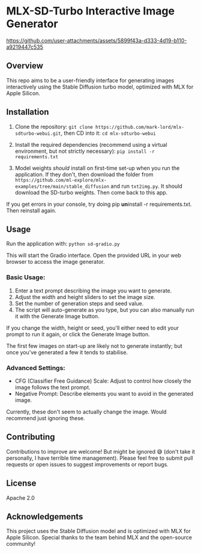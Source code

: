 # MLX-SD-Turbo Interactive Image Generator

https://github.com/user-attachments/assets/5899f43a-d333-4d19-b110-a9219447c535

## Overview

This repo aims to be a user-friendly interface for generating images interactively using the Stable Diffusion turbo model, optimized with MLX for Apple Silicon.

## Installation

1. Clone the repository: `git clone https://github.com/mark-lord/mlx-sdturbo-webui.git`, then CD into it: `cd mlx-sdturbo-webui`

2. Install the required dependencies (recommend using a virtual environment, but not strictly necessary): `pip install -r requirements.txt`

3. Model weights *should* install on first-time set-up when you run the application. If they don't, then download the folder from `https://github.com/ml-explore/mlx-examples/tree/main/stable_diffusion` and run `txt2img.py`. It should download the SD-turbo weights. Then come back to this app.

If you get errors in your console, try doing pip **un**install -r requirements.txt. Then reinstall again.

## Usage

Run the application with: `python sd-gradio.py`

This will start the Gradio interface. Open the provided URL in your web browser to access the image generator.

### Basic Usage:

1. Enter a text prompt describing the image you want to generate.
2. Adjust the width and height sliders to set the image size.
3. Set the number of generation steps and seed value.
4. The script will auto-generate as you type, but you can also manually run it with the Generate Image button.

If you change the width, height or seed, you'll either need to edit your prompt to run it again, or click the Generate Image button.

The first few images on start-up are likely not to generate instantly; but once you've generated a few it tends to stabilise.

### Advanced Settings:

- CFG (Classifier Free Guidance) Scale: Adjust to control how closely the image follows the text prompt.
- Negative Prompt: Describe elements you want to avoid in the generated image.

Currently, these don't seem to actually change the image. Would recommend just ignoring these.

## Contributing

Contributions to improve are welcome! But might be ignored 😅 (don't take it personally, I have terrible time management). Please feel free to submit pull requests or open issues to suggest improvements or report bugs.

## License

Apache 2.0

## Acknowledgements

This project uses the Stable Diffusion model and is optimized with MLX for Apple Silicon. Special thanks to the team behind MLX and the open-source community!
